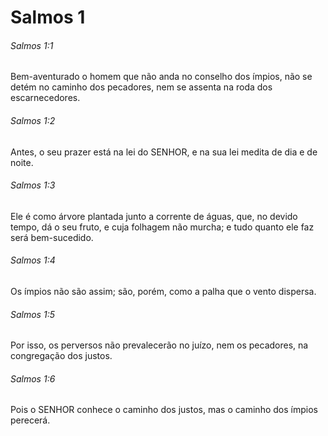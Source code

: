 # Salmos 1

###### Salmos 1:1

Bem-aventurado o homem que não anda no conselho dos ímpios, não se detém no caminho dos pecadores, nem se assenta na roda dos escarnecedores.

###### Salmos 1:2

Antes, o seu prazer está na lei do SENHOR, e na sua lei medita de dia e de noite.

###### Salmos 1:3

Ele é como árvore plantada junto a corrente de águas, que, no devido tempo, dá o seu fruto, e cuja folhagem não murcha; e tudo quanto ele faz será bem-sucedido.

###### Salmos 1:4

Os ímpios não são assim; são, porém, como a palha que o vento dispersa.

###### Salmos 1:5

Por isso, os perversos não prevalecerão no juízo, nem os pecadores, na congregação dos justos.

###### Salmos 1:6

Pois o SENHOR conhece o caminho dos justos, mas o caminho dos ímpios perecerá.

